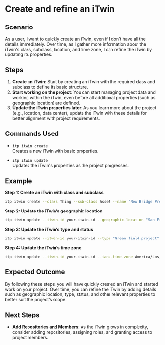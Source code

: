 # Create and refine an iTwin

## Scenario

As a user, I want to quickly create an iTwin, even if I don’t have all the details immediately. Over time, as I gather more information about the iTwin's class, subclass, location, and time zone, I can refine the iTwin by updating its properties.

## Steps

1. **Create an iTwin**: Start by creating an iTwin with the required class and subclass to define its basic structure.
2. **Start working on the project**: You can start managing project data and working within the iTwin, even before all additional properties (such as geographic location) are defined.
3. **Update the iTwin properties later**: As you learn more about the project (e.g., location, data center), update the iTwin with these details for better alignment with project requirements.

## Commands Used

- `itp itwin create`  
  Creates a new iTwin with basic properties.

- `itp itwin update`  
  Updates the iTwin's properties as the project progresses.

## Example

**Step 1: Create an iTwin with class and subclass**
```bash
itp itwin create --class Thing --sub-class Asset --name "New Bridge Project"
```

**Step 2: Update the iTwin’s geographic location**
```bash
itp itwin update --itwin-id your-itwin-id --geographic-location "San Francisco, CA"
```

**Step 3: Update the iTwin’s type and status**
```bash
itp itwin update --itwin-id your-itwin-id --type "Green field project" --status Active
```

**Step 4: Update the iTwin’s time zone**
```bash
itp itwin update --itwin-id your-itwin-id --iana-time-zone America/Los_Angeles
```

## Expected Outcome

By following these steps, you will have quickly created an iTwin and started work on your project. Over time, you can refine the iTwin by adding details such as geographic location, type, status, and other relevant properties to better suit the project’s scope.

## Next Steps

- **Add Repositories and Members**: As the iTwin grows in complexity, consider adding repositories, assigning roles, and granting access to project members.
